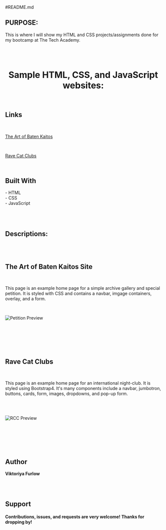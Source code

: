 #README.md

<h2>PURPOSE:</h2>

<p>This is where I will show my HTML and CSS projects/assignments done for my bootcamp at The Tech Academy.</p>
<br>
<br>
<h1 align="center">Sample HTML, CSS, and JavaScript websites:</h1>
<br>

## Links

<br>

[The Art of Baten Kaitos](https://github.com/SassyCatSlaps/HTML-and-CSS-Projects/blob/main/Basic_HTML_and_CSS/Project/The%20Art%20of%20Baten%20Kaitos.html)

<br>

[Rave Cat Clubs](https://github.com/SassyCatSlaps/HTML-and-CSS-Projects/tree/main/bootstrap4_project)

<br>


## Built With

<p>
- HTML<br>
- CSS<br>
- JavaScript
<p>
<br>
<br>

## Descriptions:
<br>
<br>

<h2>The Art of Baten Kaitos Site</h2>
<br>
<p>This page is an example home page for a simple archive gallery and special petition.
It is styled with CSS and contains a navbar, imgage containers, overlay, and a form.
</p>
<br>

![Petition Preview](https://media.giphy.com/media/v1.Y2lkPTc5MGI3NjExYTE2N2RjYWEwMTgyNDk0ODM3NmZkYzUzMzFkMTgxZDY2MDRhZTY4OCZjdD1n/uSEPBj2fSGRFSKs5VH/giphy.gif)

<h1></h1>
<br>
<br>
<br>

<h2>Rave Cat Clubs</h2>
<br>
<p>This page is an example home page for an international night-club. It is styled
using Bootstrap4. It's many components include a navbar, jumbotron, buttons, cards,
form, images, dropdowns, and pop-up form.
<p>
<br>
<br>

![RCC Preview](https://media.giphy.com/media/v1.Y2lkPTc5MGI3NjExNDVlMjkxNzkyMDIwZjY1YzU3MjEyYjJiZWMxYzQ1N2VlYzkyNTZmNSZjdD1n/1EKY2ZhqrLZP25rT5T/giphy-downsized-large.gif)

<h1></h1>
<br>
<br>  
<br> 
  
  
## Author

**Viktoriya Furlow**

<br>
<br>
  
## Support

<h4>Contributions, issues, and requests are very welcome!
Thanks for dropping by!</h4>
